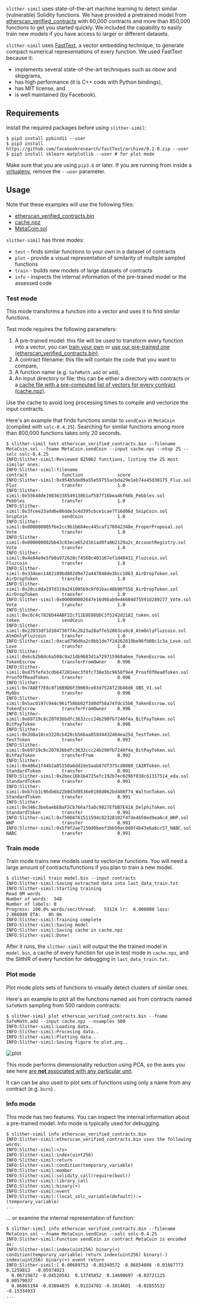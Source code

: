 `slither-simil` uses state-of-the-art machine learning to detect similar (vulnerable) Solidity functions. We have provided a pretrained model from [etherscan_verified_contracts](https://github.com/thec00n/etherscan_verified_contracts) with 60,000 contracts and more than 850,000 functions to get you started quickly. We included the capability to easily train new models if you have access to larger or different datasets.

`slither-simil` uses [FastText](https://github.com/facebookresearch/fastText), a vector embedding technique, to generate compact numerical representations of every function. We used FastText because it:

* implements several state-of-the-art techniques such as nbow and skipgrams,
* has high performance (it is C++ code with Python bindings),
* has MIT license, and
* is well maintained (by Facebook).
 
## Requirements

Install the required packages before using `slither-simil`:

```
$ pip3 install pybind11 --user
$ pip3 install https://github.com/facebookresearch/fastText/archive/0.2.0.zip --user
$ pip3 install sklearn matplotlib --user # for plot mode
```

Make sure that you are using `pip3.6` or later. If you are running from inside a [virtualenv](https://virtualenv.pypa.io/en/latest/), remove the `--user` parameter.

## Usage

Note that these examples will use the following files:

* [etherscan_verified_contracts.bin](https://drive.google.com/file/d/1oEhbIL4V9582Y5VKp4iiOURGq8qa4cBN/view?usp=sharing)
* [cache.npz](https://drive.google.com/file/d/1vpwusbyzLn1JqqAvlFivHXtLvsEp0VqX/view?usp=sharing)
* [MetaCoin.sol](https://github.com/crytic/slither/wiki/MetacoinExample)

`slither-simil` has three modes:
- `test` - finds similar functions to your own in a dataset of contracts
- `plot` - provide a visual representation of similarity of multiple sampled functions
- `train` - builds new models of large datasets of contracts
- `info` - inspects the internal information of the pre-trained model or the assessed code

### Test mode

This mode transforms a function into a vector and uses it to find similar functions.

Test mode requires the following parameters: 
1. A pre-trained model: this file will be used to transform every function into a vector, you can [train your own](#train-mode) or [use our pre-trained one (etherscan_verified_contracts.bin)](#usage).
2. A contract filename: this file will contain the code that you want to compare,
3. A function name (e.g. `SafeMath.add` or `add`), 
4. An input directory or file: this can be either a directory with contracts or a [cache file with a pre-computed list of vectors for every contract (cache.npz)](#usage).

Use the cache to avoid long processing times to compile and vectorize the input contracts.  

Here's an example that finds functions similar to `sendCoin` in `MetaCoin` (compiled with `solc-0.4.25`). Searching for similar functions among more than 800,000 functions takes only 20 seconds.

```
$ slither-simil test etherscan_verified_contracts.bin --filename MetaCoin.sol --fname MetaCoin.sendCoin --input cache.npz --ntop 25 --solc solc-0.4.25
INFO:Slither-simil:Reviewed 825062 functions, listing the 25 most similar ones:
INFO:Slither-simil:filename                                                          contract             function             score     
INFO:Slither-simil:0x954b5de09a55e59755acbda29e1eb74a45d30175_Fluz.sol               Fluz                 transfer             1.0       
INFO:Slither-simil:0x55648de19836338549130b1af587f16bea46f66b_Pebbles.sol            Pebbles              transfer             1.0       
INFO:Slither-simil:0x3fcee23add6e86dde3c4d395cbce1cae7f16d06d_SnipCoin.sol           SnipCoin             sendCoin             1.0       
INFO:Slither-simil:0x000000005fbe2cc9b1b684ec445caf176042348e_ProperProposal.sol     Vote                 transfer             1.0       
INFO:Slither-simil:0x000000002bb43c83ece652d161ad0fa862129a2c_AccountRegistry.sol    Vote                 transfer             1.0       
INFO:Slither-simil:0x4e84e9e5fb0a972628cf4568c403167ef1d40431_Fluzcoin.sol           Fluzcoin             transfer             1.0       
INFO:Slither-simil:0x334eec1482109bd802d9e72a447848de3bcc1063_AirDropToken.sol       AirDropToken         transfer             1.0       
INFO:Slither-simil:0x28ccdda197d319a241005b9c9f01bac48b90f556_AirDropToken.sol       AirDropToken         transfer             1.0       
INFO:Slither-simil:0x000000002647e16d9bab9e46604d75591d289277_Vote.sol               Vote                 transfer             1.0       
INFO:Slither-simil:0xc6c4c7826D44ABF22c711E8E86bDC3f5242d2182_token.sol              token                sendCoin             1.0       
INFO:Slither-simil:0x22033df1d104736ff4c2b23a28affe52863ca9c8_AtmOnlyFluzcoin.sol    AtmOnlyFluzcoin      transfer             1.0       
INFO:Slither-simil:0xcad796d6a2c0bb1de7f24262819be96fb08c1c3a_Love.sol               Love                 transfer             1.0       
INFO:Slither-simil:0x6cb2b8dc6a508c9a21db9683d1a729715969a6ee_TokenEscrow.sol        TokenEscrow          transferFromOwner    0.996     
INFO:Slither-simil:0xd75fefe3cdb647281eec3f8fc738e3bc9658f9e4_ProofOfReadToken.sol   ProofOfReadToken     transfer             0.996     
INFO:Slither-simil:0x7A8Ef7E8c8f16B9D6F39069ce03d752Af23b46d6_OBS_V1.sol             MyObs                transfer             0.996     
INFO:Slither-simil:0x5ac0197c944c961f58bb02f3d0df58a74fdc15b6_TokenEscrow.sol        TokenEscrow          transferFromOwner    0.996     
INFO:Slither-simil:0x69719c8c207036bdfc3632ccc24b290fb7240f4a_BitPayToken.sol        BitPayToken          transfer             0.996     
INFO:Slither-simil:0x3d8a10ce3228cb428cb56baa058d4432464ea25d_TestToken.sol          TestToken            transfer             0.993     
INFO:Slither-simil:0x69719c8c207036bdfc3632ccc24b290fb7240f4a_BitPayToken.sol        BitPayToken          transferFrom         0.992     
INFO:Slither-simil:0x486e1f44b2a85150a6dd2de5aab87df375cd8880_CAIRToken.sol          StandardToken        transfer             0.991     
INFO:Slither-simil:0x2bec16b164725efc192b7ec0296f838c61317514_eda.sol                StandardToken        transfer             0.991     
INFO:Slither-simil:0xb7cb1c96db6b22b0d3d9536e0108d062bd488f74_WaltonToken.sol        StandardToken        transfer             0.991     
INFO:Slither-simil:0x346c3be6aebEBaF5Cb766a75aDc9827EfbB7E41A_DelphiToken.sol        StandardToken        transfer             0.991     
INFO:Slither-simil:0xf5068761511594c82328102f4fde4650ed9ea6c4_WHP.sol                WHP                  transfer             0.991     
INFO:Slither-simil:0x5f9f2ae7150d0beef3bb50ac8d8f4b43e6a6cc57_NABC.sol               NABC                 transfer             0.991     
```

### Train mode

Train mode trains new models used to vectorize functions. You will need a large amount of contracts/functions if you plan to train a new model.

```
$ slither-simil train model.bin --input contracts
INFO:Slither-simil:Saving extracted data into last_data_train.txt
INFO:Slither-simil:Starting training
Read 0M words
Number of words:  348
Number of labels: 0
Progress: 100.0% words/sec/thread:   53124 lr:  0.000000 loss:  2.066949 ETA:   0h 0m
INFO:Slither-simil:Training complete
INFO:Slither-simil:Saving model
INFO:Slither-simil:Saving cache in cache.npz
INFO:Slither-simil:Done!
```

After it runs, the `slither-simil` will output the the trained model in `model.bin`, a cache of every function for use in test mode in `cache.npz`, and the SlithIR of every function for debugging in `last_data_train.txt`.

### Plot mode

Plot mode plots sets of functions to visually detect clusters of similar ones.

Here's an example to plot all the functions named `add` from contracts named `SafeMath` sampling from 500 random contracts:

```
$ slither-simil plot etherscan_verified_contracts.bin --fname SafeMath.add --input cache.npz --nsamples 500 
INFO:Slither-simil:Loading data..
INFO:Slither-simil:Procesing data..
INFO:Slither-simil:Plotting data..
INFO:Slither-simil:Saving figure to plot.png..
```

![plot](https://user-images.githubusercontent.com/31542053/57525857-3d794f80-7302-11e9-9677-b4eb3f6a5c20.png)

This mode performs dimensionality reduction using PCA, so the axes you see here [are **not** associated with any particular unit](https://stats.stackexchange.com/questions/137813/the-meaning-of-units-on-the-axes-of-a-pca-plot). 

It can can be also used to plot sets of functions using only a name from any contract (e.g. `burn`) .

### Info mode

This mode has two features. You can inspect the internal information about a pre-trained model. Info mode is typically used for debugging.

```
$ slither-simil info etherscan_verified_contracts.bin 
INFO:Slither-simil:etherscan_verified_contracts.bin uses the following words:
INFO:Slither-simil:</s>
INFO:Slither-simil:index(uint256)
INFO:Slither-simil:return
INFO:Slither-simil:condition(temporary_variable)
INFO:Slither-simil:member
INFO:Slither-simil:solidity_call(require(bool))
INFO:Slither-simil:library_call
INFO:Slither-simil:binary(+)
INFO:Slither-simil:event
INFO:Slither-simil:(local_solc_variable(default)):=(temporary_variable)
...
```

... or examine the internal representation of function:

```
$ slither-simil info etherscan_verified_contracts.bin --filename MetaCoin.sol --fname MetaCoin.sendCoin --solc solc-0.4.25
INFO:Slither-simil:Function sendCoin in contract MetaCoin is encoded as:
INFO:Slither-simil:index(uint256) binary(<) condition(temporary_variable) return index(uint256) binary(-) index(uint256) binary(+) event return
INFO:Slither-simil:[ 0.00689753 -0.05349572 -0.06854086 -0.01667773  0.1259813  -0.05974023
  0.06719872 -0.04520541  0.13745852  0.14690697 -0.03721125  0.00579037
  0.06865194 -0.03804035  0.01224702 -0.1014601  -0.02655532 -0.15334933
...
```